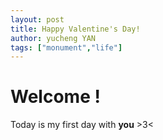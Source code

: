 ```yaml
---
layout: post
title: Happy Valentine's Day!
author: yucheng YAN
tags: ["monument","life"]
---  
```

# Welcome !
Today is my first day with **you** >3<  
